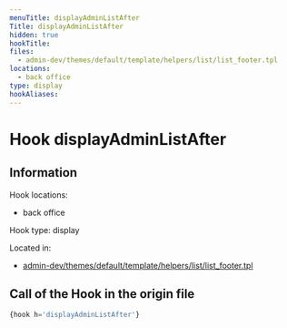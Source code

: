 ```yaml
---
menuTitle: displayAdminListAfter
Title: displayAdminListAfter
hidden: true
hookTitle: 
files:
  - admin-dev/themes/default/template/helpers/list/list_footer.tpl
locations:
  - back office
type: display
hookAliases:
---
```


# Hook displayAdminListAfter

## Information

Hook locations: 
  - back office

Hook type: display

Located in: 
  - [admin-dev/themes/default/template/helpers/list/list_footer.tpl](https://github.com/PrestaShop/PrestaShop/blob/8.0.x/admin-dev/themes/default/template/helpers/list/list_footer.tpl)

## Call of the Hook in the origin file

```php
{hook h='displayAdminListAfter'}
```